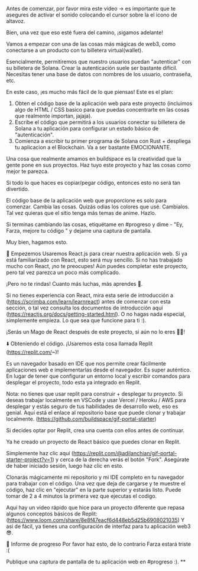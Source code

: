Antes de comenzar, por favor mira este video -> es importante que te asegures de activar el sonido colocando el cursor sobre la el icono de altavoz.

Bien, una vez que eso esté fuera del camino, ¡sigamos adelante!

Vamos a empezar con una de las cosas más mágicas de web3, como conectarse a un producto con tu billetera virtual(wallet).

Esencialmente, permitiremos que nuestro usuarios puedan  "autenticar" con su billetera de Solana. Crear la autenticación suele ser bastante difícil. Necesitas tener una base de datos con nombres de los usuario, contraseña, etc.

En este caso, ¡es mucho más fácil de lo que piensas! Este es el plan:

1. Obten el código base de la aplicación web para este proyecto (incluimos algo de HTML / CSS basico para que puedas concentrarte en las cosas que realmente importan, jajaja).
2. Escribe el código que permitirá a los usuarios conectar su billetera de Solana a tu aplicación para configurar un estado básico de "autenticación".
3. Comienza a escribir tu primer programa de Solana con Rust + despliega tu aplicacion a el Blockchain.
Va a ser bastante EMOCIONANTE.

Una cosa que realmente amamos en buildspace es la creatividad que la gente pone en sus proyectos. Haz tuyo este proyecto y haz las cosas como mejor te parezca.

Si todo lo que haces es copiar/pegar código, entonces esto no será tan divertido.

El código base de la aplicación web que proporcione es solo para comenzar. Cambia las cosas. Quizás odias los colores que usé. Cambialos. Tal vez quieras que el sitio tenga más temas de anime. Hazlo.

Si terminas cambiando las cosas, etiquétame en #progreso y dime - "Ey, Farza, mejore tu código " y dejame una captura de pantalla.

Muy bien, hagamos esto.

🏁 Empezemos
Usaremos React.js para crear nuestra aplicación web. Si ya está familiarizado con React, esto será muy sencillo. Si no has trabajado mucho con React, ¡no te preocupes! Aún puedes completar este proyecto, pero tal vez parezca un poco más complicado.

¡Pero no te rindas! Cuanto más luchas, más aprendes 🧠.

Si no tienes experiencia con React,  mira esta serie de introducción a (https://scrimba.com/learn/learnreact) antes de comenzar con esta sección, o tal vez consulta los documentos de introducción aquí (https://reactjs.org/docs/getting-started.html). O no hagas nada especial, simplemente empieza. Lo que sea que funcione para ti :).

¡Serás un Mago de React después de este proyecto, si aún no lo eres 🧙‍♂!

⬇️ Obteniendo el código.
¡Usaremos esta cosa llamada Replit (https://replit.com/~)!

Es un navegador basado en IDE que nos permite crear fácilmente aplicaciones web e implementarlas desde el navegador.  Es super auténtico. En lugar de tener que configurar un entorno local y escribir comandos para desplegar el proyecto, todo esta ya integrado en Replit.

Nota: no tienes que usar replit para construir + desplegar tu proyecto. Si deseas trabajar localmente en VSCode y usar Vercel / Heroku / AWS para desplegar y estás seguro de tus habilidades de desarrollo web, eso es genial. Aquí está el enlace al repositorio base que puede clonar y trabajar localmente. (https://github.com/buildspace/gif-portal-starter)

Si decides optar por Replit, crea una cuenta con ellos antes de continuar.

Ya he creado un proyecto de React básico que puedes clonar en Replit.

Simplemente haz clic aquí (https://replit.com/@adilanchian/gif-portal-starter-project?v=1) y cerca de la derecha verás el botón "Fork". Asegúrate de haber iniciado sesión, luego haz clic en esto.

Clonarás mágicamente mi repositorio y mi IDE completo en tu navegador para trabajar con el código. Una vez que deja de cargarse y te muestre el código, haz clic en "ejecutar" en la parte superior y estarás listo. Puede tomar de 2 a 4 minutos la primera vez que ejecutas el codigo.

Aquí hay un video rápido que hice para un proyecto diferente que repasa algunos conceptos básicos de Replit: (https://www.loom.com/share/8e8f47eacf6d448eb5d25b6908021035)
Y asi de fácil, ya tienes una configuración de interfaz para tu aplicación web3 😎.

🚨 Informe de progreso
Por favor haz esto, de lo contrario Farza estará triste :(

Publique una captura de pantalla de tu aplicación web en #progreso :). **
